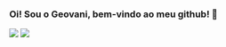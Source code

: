 ### Oi! Sou o Geovani, bem-vindo ao meu github! 👋


  
  
  
  <a href = "mailto:geovani.torezin11@gmail.com"><img src="https://img.shields.io/badge/Gmail-D14836?style=for-the-badge&logo=gmail&logoColor=white" target="_blank"></a>
  <a href="https://www.linkedin.com/in/geovani-mendon%C3%A7a-323786190/" target="_blank"><img src="https://img.shields.io/badge/-LinkedIn-%230077B5?style=for-the-badge&logo=linkedin&logoColor=white" target="_blank"></a> 
  
